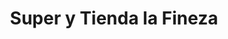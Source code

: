 ---
title: "Super y Tienda la Fineza"
url: /san-sebastian/super-y-tienda-la-fineza/
shop: general
---
